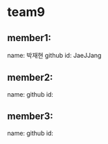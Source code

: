 # team9
## member1:
name: 박재현
github id: JaeJJang

## member2:
name:
github id:

## member3:
name:
github id:
